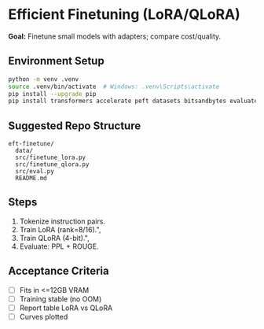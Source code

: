 # Efficient Finetuning (LoRA/QLoRA)
**Goal:** Finetune small models with adapters; compare cost/quality.


## Environment Setup
```bash
python -m venv .venv
source .venv/bin/activate  # Windows: .venv\Scripts\activate
pip install --upgrade pip
pip install transformers accelerate peft datasets bitsandbytes evaluate
```


## Suggested Repo Structure
```
eft-finetune/
  data/
  src/finetune_lora.py
  src/finetune_qlora.py
  src/eval.py
  README.md
```


## Steps
1. Tokenize instruction pairs.
2. Train LoRA (rank=8/16).",
3. Train QLoRA (4-bit).",
4. Evaluate: PPL + ROUGE.

## Acceptance Criteria
- [ ] Fits in <=12GB VRAM
- [ ] Training stable (no OOM)
- [ ] Report table LoRA vs QLoRA
- [ ] Curves plotted
